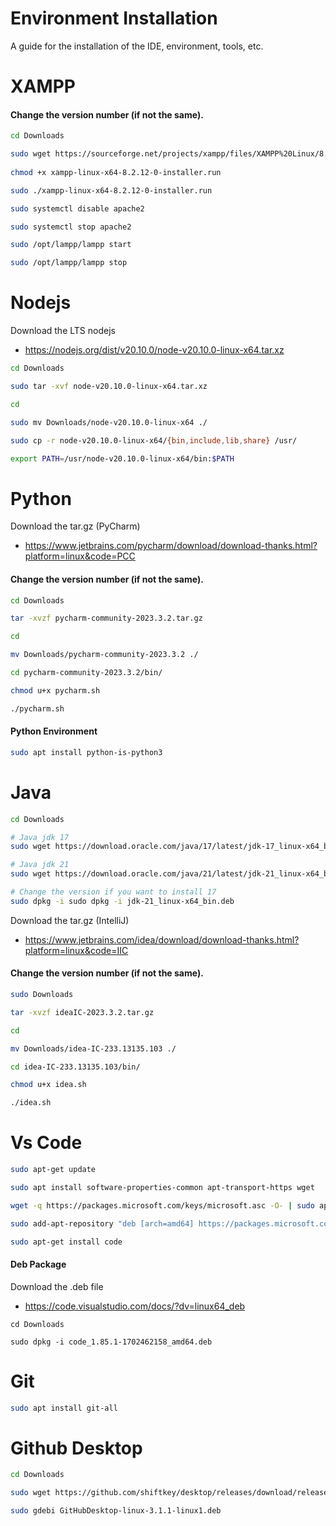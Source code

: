# Environment Installation

A guide for the installation of the IDE, environment, tools,  etc.


# XAMPP

#### Change the version number (if not the same).
```bash
cd Downloads

sudo wget https://sourceforge.net/projects/xampp/files/XAMPP%20Linux/8.2.12/xampp-linux-x64-8.2.12-0-installer.run
  
chmod +x xampp-linux-x64-8.2.12-0-installer.run

sudo ./xampp-linux-x64-8.2.12-0-installer.run

sudo systemctl disable apache2

sudo systemctl stop apache2

sudo /opt/lampp/lampp start

sudo /opt/lampp/lampp stop
```
# Nodejs
Download the LTS nodejs 
* https://nodejs.org/dist/v20.10.0/node-v20.10.0-linux-x64.tar.xz

```bash
cd Downloads

sudo tar -xvf node-v20.10.0-linux-x64.tar.xz

cd 

sudo mv Downloads/node-v20.10.0-linux-x64 ./

sudo cp -r node-v20.10.0-linux-x64/{bin,include,lib,share} /usr/

export PATH=/usr/node-v20.10.0-linux-x64/bin:$PATH
```

# Python

Download the tar.gz (PyCharm)
* https://www.jetbrains.com/pycharm/download/download-thanks.html?platform=linux&code=PCC

#### Change the version number (if not the same).
```bash
cd Downloads

tar -xvzf pycharm-community-2023.3.2.tar.gz

cd

mv Downloads/pycharm-community-2023.3.2 ./

cd pycharm-community-2023.3.2/bin/

chmod u+x pycharm.sh

./pycharm.sh
```

#### Python Environment
```bash
sudo apt install python-is-python3
```

# Java
```bash 
cd Downloads

# Java jdk 17
sudo wget https://download.oracle.com/java/17/latest/jdk-17_linux-x64_bin.deb

# Java jdk 21
sudo wget https://download.oracle.com/java/21/latest/jdk-21_linux-x64_bin.deb

# Change the version if you want to install 17
sudo dpkg -i sudo dpkg -i jdk-21_linux-x64_bin.deb
```

Download the tar.gz (IntelliJ)
* https://www.jetbrains.com/idea/download/download-thanks.html?platform=linux&code=IIC

#### Change the version number (if not the same).
```bash
sudo Downloads

tar -xvzf ideaIC-2023.3.2.tar.gz

cd

mv Downloads/idea-IC-233.13135.103 ./

cd idea-IC-233.13135.103/bin/

chmod u+x idea.sh

./idea.sh
```

# Vs Code
```bash
sudo apt-get update

sudo apt install software-properties-common apt-transport-https wget

wget -q https://packages.microsoft.com/keys/microsoft.asc -O- | sudo apt-key add –

sudo add-apt-repository "deb [arch=amd64] https://packages.microsoft.com/repos/vscode stable main"

sudo apt-get install code
```

#### Deb Package
Download the .deb file
* https://code.visualstudio.com/docs/?dv=linux64_deb
```
cd Downloads

sudo dpkg -i code_1.85.1-1702462158_amd64.deb
```

# Git
```bash
sudo apt install git-all
```

# Github Desktop 
```bash
cd Downloads

sudo wget https://github.com/shiftkey/desktop/releases/download/release-3.1.1-linux1/GitHubDesktop-linux-3.1.1-linux1.deb

sudo gdebi GitHubDesktop-linux-3.1.1-linux1.deb
```
